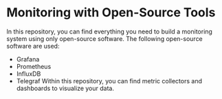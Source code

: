 # Monitoring with Open-Source Tools
In this repository, you can find everything you need to build a monitoring system using only open-source software. The following open-source software are used:
- Grafana
- Prometheus
- InfluxDB
- Telegraf
Within this repository, you can find metric collectors and dashboards to visualize your data.